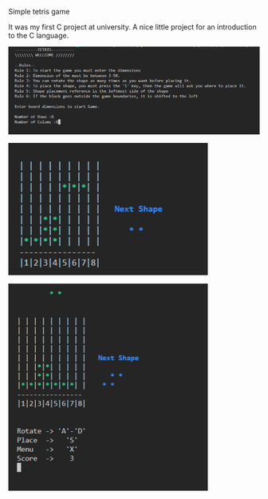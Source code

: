 Simple tetris game

It was my first C project at university. A nice little project for an introduction to the C language.

<img src="s1.png" alt="Start Screen" width="800"/><br />

<img src="s2.png" alt="Game Screen 1" width="400"/><br />

<img src="s3.png" alt="Game Screen 2" width="400"/>
